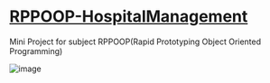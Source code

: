 # [RPPOOP-HospitalManagement](https://puravudaydesai.github.io/Rapid-Prototyping-And-ObjectOrientedProgramming/)
Mini Project for subject RPPOOP(Rapid Prototyping Object Oriented Programming)

![image](https://user-images.githubusercontent.com/44437936/115657832-3152f500-a355-11eb-843c-521b34d4836b.png)
